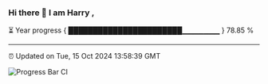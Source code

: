 ### Hi there 👋 I am Harry , 

⏳ Year progress { ███████████████████████▁▁▁▁▁▁▁ } 78.85 %

---

⏰ Updated on Tue, 15 Oct 2024 13:58:39 GMT

![Progress Bar CI](https://github.com/duykhang68/duykhang68/workflows/Progress%20Bar%20CI/badge.svg)
